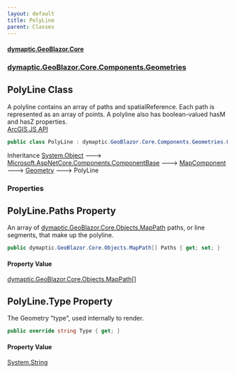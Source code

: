 ```yaml
---
layout: default
title: PolyLine
parent: Classes
---
```

#### [dymaptic.GeoBlazor.Core](index.html 'index')
### [dymaptic.GeoBlazor.Core.Components.Geometries](index.html#dymaptic.GeoBlazor.Core.Components.Geometries 'dymaptic.GeoBlazor.Core.Components.Geometries')

## PolyLine Class

A polyline contains an array of paths and spatialReference. Each path is represented as an array of points. A polyline also has boolean-valued hasM and hasZ properties.  
<a target="_blank" href="https://developers.arcgis.com/javascript/latest/api-reference/esri-geometry-Polyline.html">ArcGIS JS API</a>

```csharp
public class PolyLine : dymaptic.GeoBlazor.Core.Components.Geometries.Geometry
```

Inheritance [System.Object](https://docs.microsoft.com/en-us/dotnet/api/System.Object 'System.Object') &#129106; [Microsoft.AspNetCore.Components.ComponentBase](https://docs.microsoft.com/en-us/dotnet/api/Microsoft.AspNetCore.Components.ComponentBase 'Microsoft.AspNetCore.Components.ComponentBase') &#129106; [MapComponent](dymaptic.GeoBlazor.Core.Components.MapComponent.html 'dymaptic.GeoBlazor.Core.Components.MapComponent') &#129106; [Geometry](dymaptic.GeoBlazor.Core.Components.Geometries.Geometry.html 'dymaptic.GeoBlazor.Core.Components.Geometries.Geometry') &#129106; PolyLine
### Properties

<a name='dymaptic.GeoBlazor.Core.Components.Geometries.PolyLine.Paths'></a>

## PolyLine.Paths Property

An array of [dymaptic.GeoBlazor.Core.Objects.MapPath](https://docs.microsoft.com/en-us/dotnet/api/dymaptic.GeoBlazor.Core.Objects.MapPath 'dymaptic.GeoBlazor.Core.Objects.MapPath') paths, or line segments, that make up the polyline.

```csharp
public dymaptic.GeoBlazor.Core.Objects.MapPath[] Paths { get; set; }
```

#### Property Value
[dymaptic.GeoBlazor.Core.Objects.MapPath](https://docs.microsoft.com/en-us/dotnet/api/dymaptic.GeoBlazor.Core.Objects.MapPath 'dymaptic.GeoBlazor.Core.Objects.MapPath')[[]](https://docs.microsoft.com/en-us/dotnet/api/System.Array 'System.Array')

<a name='dymaptic.GeoBlazor.Core.Components.Geometries.PolyLine.Type'></a>

## PolyLine.Type Property

The Geometry "type", used internally to render.

```csharp
public override string Type { get; }
```

#### Property Value
[System.String](https://docs.microsoft.com/en-us/dotnet/api/System.String 'System.String')
